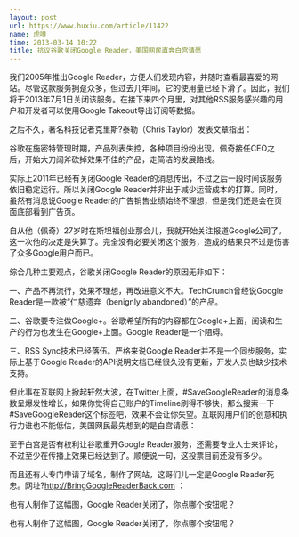 ```yaml
---
layout: post
url: https://www.huxiu.com/article/11422
name: 虎嗅
time: 2013-03-14 10:22
title: 抗议谷歌关闭Google Reader，美国网民直奔白宫请愿
---
```

我们2005年推出Google Reader，方便人们发现内容，并随时查看最喜爱的网站。尽管这款服务拥趸众多，但过去几年间，它的使用量已经下滑了。因此，我们将于2013年7月1日关闭该服务。在接下来四个月里，对其他RSS服务感兴趣的用户和开发者可以使用Google Takeout导出订阅等数据。

之后不久，著名科技记者克里斯?泰勒（Chris Taylor）发表文章指出：

谷歌在施密特管理时期，产品列表失控，各种项目纷纷出现。佩奇接任CEO之后，开始大刀阔斧砍掉效果不佳的产品，走简洁的发展路线。

实际上2011年已经有关闭Google Reader的消息传出，不过之后一段时间该服务依旧稳定运行。所以关闭Google Reader并非出于减少运营成本的打算。同时，虽然有消息说Google Reader的广告销售业绩始终不理想，但是我们还是会在页面底部看到广告页。

自从他（佩奇）27岁时在斯坦福创业那会儿，我就开始关注报道Google公司了。这一次他的决定是失算了。完全没有必要关闭这个服务，造成的结果只不过是伤害了众多Google用户而已。

综合几种主要观点，谷歌关闭Google Reader的原因无非如下：

一、产品不再流行，效果不理想，再改进意义不大。TechCrunch曾经说Google Reader是一款被“仁慈遗弃（benignly abandoned）”的产品。

二、谷歌要专注做Google+。谷歌希望所有的内容都在Google+上面，阅读和生产的行为也发生在Google+上面。Google Reader是一个阻碍。

三、RSS Sync技术已经落伍。严格来说Google Reader并不是一个同步服务，实际上基于Google Reader的API说明文档已经很久没有更新，开发人员也缺少技术支持。

但此事在互联网上掀起轩然大波，在Twitter上面，#SaveGoogleReader的消息条数呈爆发性增长，如果你觉得自己账户的Timeline刷得不够快，那么搜索一下#SaveGoogleReader这个标签吧，效果不会让你失望。互联网用户们的创意和执行力谁也不能低估，美国网民最先想到的是白宫请愿：

至于白宫是否有权利让谷歌重开Google Reader服务，还需要专业人士来评论，不过至少在传播上效果已经达到了。顺便说一句，这投票目前还没有多少。

而且还有人专门申请了域名，制作了网站，这哥们儿一定是Google Reader死忠。网址?http://BringGoogleReaderBack.com ：

也有人制作了这幅图，Google Reader关闭了，你点哪个按钮呢？

也有人制作了这幅图，Google Reader关闭了，你点哪个按钮呢？

